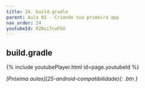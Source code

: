 ```yaml
---
title: 24. build.gradle
parent: Aula 02 - Criando sua primeira app
nav_order: 24
youtubeId: RZNsi7cwFGU
---
```


## build.gradle

{% include youtubePlayer.html id=page.youtubeId %}


<span class="fs-3 float-right">
<i class="fas fa-download">[Próxima aulas](25-android-compatibilidade){: .btn }</i>
</span>
